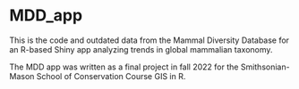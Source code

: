 # MDD_app

This is the code and outdated data from the Mammal Diversity Database for an R-based Shiny app analyzing trends in global mammalian taxonomy. 

The MDD app was written as a final project in fall 2022 for the Smithsonian-Mason School of Conservation Course GIS in R.
